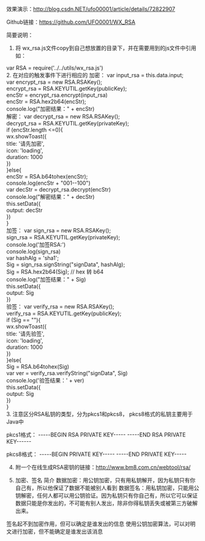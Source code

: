 效果演示：http://blog.csdn.NET/ufo00001/article/details/72822907

Github链接：https://github.com/UFO0001/WX_RSA

简要说明：

1. 将 wx_rsa.js文件copy到自己想放置的目录下，并在需要用到的js文件中引用 如：

var RSA = require('../../utils/wx_rsa.js')  
2. 在对应的触发事件下进行相应的
加密：
var input_rsa = this.data.input;  
    var encrypt_rsa = new RSA.RSAKey();  
    encrypt_rsa = RSA.KEYUTIL.getKey(publicKey);  
    encStr = encrypt_rsa.encrypt(input_rsa)  
    encStr = RSA.hex2b64(encStr);  
    console.log("加密结果：" + encStr)  
解密：
var decrypt_rsa = new RSA.RSAKey();  
   decrypt_rsa = RSA.KEYUTIL.getKey(privateKey);  
   if (encStr.length <=0){  
     wx.showToast({  
       title: '请先加密',  
       icon: 'loading',  
       duration: 1000  
     })  
   }else{  
     encStr = RSA.b64tohex(encStr);  
     console.log(encStr + "001--100")  
     var decStr = decrypt_rsa.decrypt(encStr)  
     console.log("解密结果：" + decStr)  
     this.setData({  
       output: decStr  
     })  
   }  
加签：
var sign_rsa = new RSA.RSAKey();  
sign_rsa = RSA.KEYUTIL.getKey(privateKey);  
console.log('加签RSA:')  
console.log(sign_rsa)  
var hashAlg = 'sha1';  
Sig = sign_rsa.signString("signData", hashAlg);  
Sig = RSA.hex2b64(Sig); // hex 转 b64  
console.log("加签结果：" + Sig)  
this.setData({  
  output: Sig  
})  
验签：
var verify_rsa = new RSA.RSAKey();  
   verify_rsa = RSA.KEYUTIL.getKey(publicKey);  
   if (Sig == ""){  
     wx.showToast({  
       title: '请先验签',  
       icon: 'loading',  
       duration: 1000  
     })  
   }else{  
     Sig = RSA.b64tohex(Sig)  
     var ver = verify_rsa.verifyString("signData", Sig)  
     console.log('验签结果：' + ver)  
     this.setData({  
       output: Sig  
     })  
   }  
3. 注意区分RSA私钥的类型，分为pkcs1和pkcs8， pkcs8格式的私钥主要用于Java中

 pkcs1格式：
-----BEGIN RSA PRIVATE KEY-----
-----END RSA PRIVATE KEY------

 pkcs8格式：
-----BEGIN PRIVATE KEY-----
-----END PRIVATE KEY-----

4. 附一个在线生成RSA密钥的链接：http://www.bm8.com.cn/webtool/rsa/

5. 加密、签名 简介
数据加密：用公钥加密，只有用私钥解开，因为私钥只有你自己有，所以他保证了数据不能被别人看到
数据签名：用私钥加密，只能用公钥解密，任何人都可以用公钥验证。因为私钥只有你自己有，所以它可以保证数据只能是你发出的，不可能有别人发出，除非你得私钥丢失或被第三方破解出来。

签名起不到加密作用，但可以确定是谁发出的信息
使用公钥加密算法，可以对明文进行加密，但不能确定是谁发出该消息
